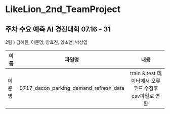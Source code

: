 # LikeLion_2nd_TeamProject

## 주차 수요 예측 AI 경진대회 07.16 - 31
2팀 ) 김혜린, 이준명, 양효진, 양소연, 박상엽

| 이름 | 파일명 | 내용 |
| --- | --- |:---:|
|이준명| 0717_dacon_parking_demand_refresh_data|train & test 데이터에서 오류코드 수정후 csv파일로 변환|
